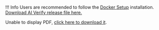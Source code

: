 !!! Info
      Users are recommended to follow the [Docker Setup](./getting-started/docker-setup.md) installation.
[Download AI Verify release file here.](https://github.com/IMDA-BTG/aiverify/releases)
<object data="../res/AIVT_2.0_quick_start_guide.pdf" type="application/pdf" width="100%" height="1020px">
  <p>Unable to display PDF, <a href="../res/AIVT_2.0_quick_start_guide.pdf">click here to download it</a>.</p>
</object>


